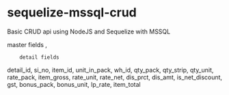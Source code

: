 # sequelize-mssql-crud
Basic CRUD api using NodeJS and Sequelize with MSSQL
     






master fields
          ,


        detail fields
detail_id,
si_no,
item_id,
unit_in_pack,
wh_id,
qty_pack,
qty_strip,
qty_unit,
rate_pack,
item_gross,
rate_unit,
rate_net,
dis_prct,
dis_amt,
is_net_discount,
gst,
bonus_pack,
bonus_unit,
lp_rate,
item_total
    